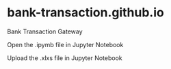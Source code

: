# bank-transaction.github.io
Bank Transaction Gateway

Open the .ipymb file in Jupyter Notebook

Upload the .xlxs file in Jupyter Notebook
